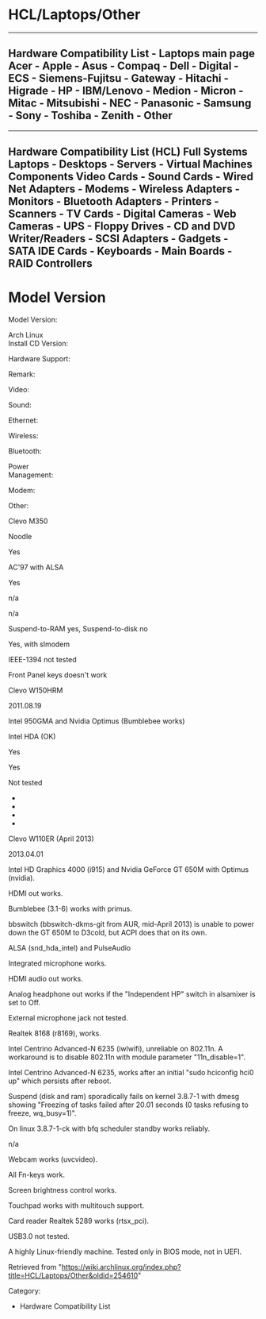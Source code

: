 HCL/Laptops/Other
=================

  -----------------------------------------------------------------------------------------------------------------------------------------------------------------------------------------------------------------------------
  Hardware Compatibility List - Laptops main page   
   Acer - Apple - Asus - Compaq - Dell - Digital - ECS - Siemens-Fujitsu - Gateway - Hitachi - Higrade - HP - IBM/Lenovo - Medion - Micron - Mitac - Mitsubishi - NEC - Panasonic - Samsung - Sony - Toshiba - Zenith - Other
  -----------------------------------------------------------------------------------------------------------------------------------------------------------------------------------------------------------------------------

  

  ------------------------------------------------------------------------------------------------------------------------------------------------------------------------------------------------------------------------------------------------------------------------------------------------------------------------
  Hardware Compatibility List (HCL)
  Full Systems
  Laptops - Desktops - Servers - Virtual Machines
  Components
  Video Cards - Sound Cards - Wired Net Adapters - Modems - Wireless Adapters - Monitors - Bluetooth Adapters - Printers - Scanners - TV Cards - Digital Cameras - Web Cameras - UPS - Floppy Drives - CD and DVD Writer/Readers - SCSI Adapters - Gadgets - SATA IDE Cards - Keyboards - Main Boards - RAID Controllers
  ------------------------------------------------------------------------------------------------------------------------------------------------------------------------------------------------------------------------------------------------------------------------------------------------------------------------

Model Version
=============

  
  
  
  
  
  
  
  
  

Model Version:

Arch Linux   
Install CD Version:  

Hardware Support:

Remark:

Video:

Sound:

Ethernet:

Wireless:

Bluetooth:

Power  
Management:  

Modem:

Other:

Clevo M350

Noodle

Yes

AC'97 with ALSA

Yes

n/a

n/a

Suspend-to-RAM yes, Suspend-to-disk no

Yes, with slmodem

IEEE-1394 not tested

Front Panel keys doesn't work

Clevo W150HRM

2011.08.19

Intel 950GMA and Nvidia Optimus (Bumblebee works)

Intel HDA (OK)

Yes

Yes

Not tested

-

-

-

-

Clevo W110ER (April 2013)

2013.04.01

Intel HD Graphics 4000 (i915) and Nvidia GeForce GT 650M with Optimus
(nvidia).

HDMI out works.

Bumblebee (3.1-6) works with primus.

bbswitch (bbswitch-dkms-git from AUR, mid-April 2013) is unable to power
down the GT 650M to D3cold, but ACPI does that on its own.

ALSA (snd_hda_intel) and PulseAudio

Integrated microphone works.

HDMI audio out works.

Analog headphone out works if the "Independent HP" switch in alsamixer
is set to Off.

External microphone jack not tested.

Realtek 8168 (r8169), works.

Intel Centrino Advanced-N 6235 (iwlwifi), unreliable on 802.11n. A
workaround is to disable 802.11n with module parameter "11n_disable=1".

Intel Centrino Advanced-N 6235, works after an initial "sudo hciconfig
hci0 up" which persists after reboot.

Suspend (disk and ram) sporadically fails on kernel 3.8.7-1 with dmesg
showing "Freezing of tasks failed after 20.01 seconds (0 tasks refusing
to freeze, wq_busy=1)".

On linux 3.8.7-1-ck with bfq scheduler standby works reliably.

n/a

Webcam works (uvcvideo).

All Fn-keys work.

Screen brightness control works.

Touchpad works with multitouch support.

Card reader Realtek 5289 works (rtsx_pci).

USB3.0 not tested.

A highly Linux-friendly machine. Tested only in BIOS mode, not in UEFI.

Retrieved from
"https://wiki.archlinux.org/index.php?title=HCL/Laptops/Other&oldid=254610"

Category:

-   Hardware Compatibility List
